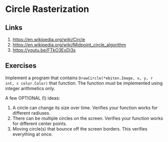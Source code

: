 # Circle Rasterization

## Links

1. https://en.wikipedia.org/wiki/Circle
2. https://en.wikipedia.org/wiki/Midpoint_circle_algorithm
3. https://youtu.be/FTkO3ExDj3s

## Exercises

Implement a program that contains `DrawCircle(*ebiten.Image, x, y, r int, c color.Color)` that function.
The function must be implemented using integer arithmetics only.

A few OPTIONAL (!) ideas:
1. A circle can change its size over time. Verifies your function works for different radiuses.
2. There can be multiple circles on the screen. Verifies your function works for different center points.
3. Moving circle(s) that bounce off the screen borders. This verifies everything at once.
